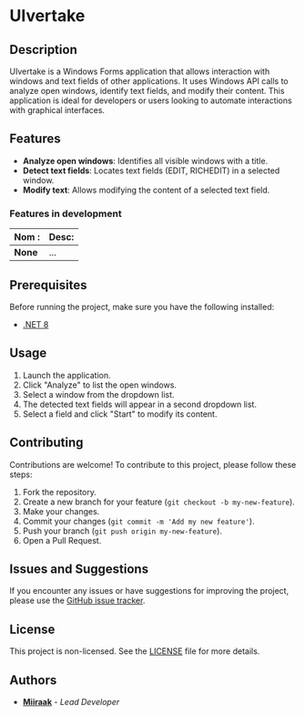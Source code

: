 # UIvertake

## Description

UIvertake is a Windows Forms application that allows interaction with windows and text fields of other applications. It uses Windows API calls to analyze open windows, identify text fields, and modify their content. This application is ideal for developers or users looking to automate interactions with graphical interfaces.

## Features
- **Analyze open windows**: Identifies all visible windows with a title.
- **Detect text fields**: Locates text fields (EDIT, RICHEDIT) in a selected window.
- **Modify text**: Allows modifying the content of a selected text field.

### Features in development
|Nom :| Desc:| 
|:---|:---| 
| **None** | ... | 

## Prerequisites

Before running the project, make sure you have the following installed:

- [.NET 8](https://dotnet.microsoft.com/en-us/download/dotnet/8.0)

## Usage

1. Launch the application.
2. Click "Analyze" to list the open windows.
3. Select a window from the dropdown list.
4. The detected text fields will appear in a second dropdown list.
5. Select a field and click "Start" to modify its content.

## Contributing

Contributions are welcome! To contribute to this project, please follow these steps:

1. Fork the repository.
2. Create a new branch for your feature (`git checkout -b my-new-feature`).
3. Make your changes.
4. Commit your changes (`git commit -m 'Add my new feature'`).
5. Push your branch (`git push origin my-new-feature`).
6. Open a Pull Request.

## Issues and Suggestions

If you encounter any issues or have suggestions for improving the project, please use the [GitHub issue tracker](https://github.com/Miiraak/UIvertake/issues).

## License

This project is non-licensed. See the [LICENSE](./LICENSE) file for more details.

## Authors

- [**Miiraak**](https://github.com/miiraak) - *Lead Developer*
